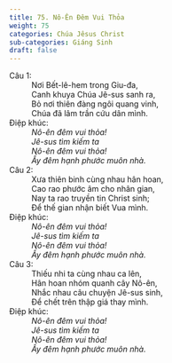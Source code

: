 ```yaml
---
title: 75. Nô-Ên Đêm Vui Thỏa
weight: 75
categories: Chúa Jêsus Christ
sub-categories: Giáng Sinh
draft: false
---
```

<dl><dt>Câu 1:</dt><dd data-verse="1">Nơi Bết-lê-hem trong Giu-đa, <br/>Canh khuya Chúa Jê-sus sanh ra, <br/>Bỏ nơi thiên đàng ngôi quang vinh, <br/>Chúa đã lâm trần cứu dân mình. </dd><dt>Điệp khúc:</dt><dd data-chorus="1"><em>Nô-ên đêm vui thỏa! <br/>Jê-sus tìm kiếm ta <br/>Nô-ên đêm vui thỏa! <br/>Ấy đêm hạnh phước muôn nhà. </em></dd><dt>Câu 2:</dt><dd data-verse="2">Xưa thiên binh cùng nhau hân hoan, <br/>Cao rao phước âm cho nhân gian, <br/>Nay ta rao truyền tin Christ sinh; <br/>Để thế gian nhận biết Vua mình. </dd><dt>Điệp khúc:</dt><dd data-chorus="1"><em>Nô-ên đêm vui thỏa! <br/>Jê-sus tìm kiếm ta <br/>Nô-ên đêm vui thỏa! <br/>Ấy đêm hạnh phước muôn nhà. </em></dd><dt>Câu 3:</dt><dd data-verse="3">Thiếu nhi ta cùng nhau ca lên, <br/>Hân hoan nhóm quanh cây Nô-ên, <br/>Nhắc nhau câu chuyện Jê-sus sinh, <br/>Để chết trên thập giá thay mình. </dd><dt>Điệp khúc:</dt><dd data-chorus="1"><em>Nô-ên đêm vui thỏa! <br/>Jê-sus tìm kiếm ta <br/>Nô-ên đêm vui thỏa! <br/>Ấy đêm hạnh phước muôn nhà. </em></dd></dl>